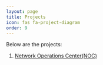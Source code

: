 ```yaml
---
layout: page
title: Projects
icon: fas fa-project-diagram
order: 9
---
```


Below are the projects:

1. [Network Operations Center(NOC)](../projects/networkoperationsconsole/noc)